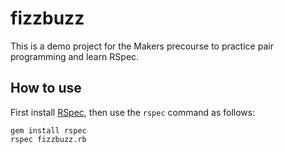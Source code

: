 # fizzbuzz #

This is a demo project for the Makers precourse to practice pair programming and learn RSpec.

## How to use ##

First install [RSpec](http://rspec.info/), then use the `rspec` command as follows:
```shell
gem install rspec
rspec fizzbuzz.rb
```
